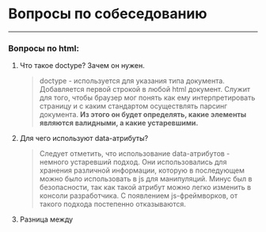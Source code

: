 # Вопросы по собеседованию
---
### Вопросы по **html**:

1. Что такое doctype? Зачем он нужен.
   > doctype - используется для указания типа документа. Добавляется первой строкой в любой html документ. Служит для того, чтобы браузер мог понять как ему интерпретировать страницу и с каким стандартом осуществлять парсинг документа. **Из этого он будет определять, какие элементы являются валидными, а какие устаревшими.**

2. Для чего используют data-атрибуты?
   > Следует отметить, что использование data-атрибутов - немного устаревший подход. Они использовались для хранения различной информации, которую в последующем можно было использовать в js для манипуляций. Минус был в безопасности, так как такой атрибут можно легко изменить в консоли разработчика. С появлением js-фреймворков, от такого подхода постепенно отказываются.

3. Разница между <script>, <script async> и <script defer>.
   >  Когда происходит чтение html-документа парсер может наткнуться на тег script. <script> - это тег, предназначенный для исполнения js-кода. Проблема: когда парсер доходит до этого тега, скрипт блокирует дальнейшее чтение документа до момента своего полного исполнения. Извлекается и загружается мгновенно, блокируя дальнейшее чтение html-документа. Поэтому его рекомендуют добавлять в конец html-документа перед <body>. Если тег содержит атрибут async - скрипт извлекается и исполняется параллельно с чтением html-документа. Часто async применяется для скриптов, которые не зависят от других скриптов (аналитика и тп.). Атрибут defer - скрипт будет извлечен при чтении html-страницы, однако его выполнение произойдет после полного парсинга страницы. Если таких скриптов несколько, каждый будет исполняться в том порядке, как он расположен в html. Такое поведение практически идентично обычному тегу скрипт, однако defer гаранитрует что на момент исполнение скрипт-кода DOM-дерево будет полностью готово. Атрибут следует использовать со скриптами, которые взаимодействуют с DOM-элементами.

4. В чем отличие между тэгами strong/em и b/i? Зачем они нужны?
   > Если посмотреть результат в браузере, то теги strong и b делают текст жирным, а теги em и i - делают текст курсивным. Однако теги strong и em предназначены для добавления обернутому элементу логического выделения. К примеру, внутри параграфа обернутое слово будет не только выделено, но и при чтении страницы поисковыми роботами на нем будет сделан акцент, в то время как теги b и i просто изменяют визуальное вид обернутого элемента без добавления семантики или акцента.

5. Что такое canvas и для чего он используется?
   > Canvas - (холст) - это html5 элемент, который можно использовать для вставки изображений, градиентов, сложных анимаций, также он создает область, в которой с помощью js можно рисовать различные объекты, преобразовывать их и взаимодействовать с ними. По сути, это низкоуровневый API, предназначенный для отрисовки графики. Пример использования:

![image](https://user-images.githubusercontent.com/33577099/159160651-a04ce72d-7567-42d1-8d24-b099d0758f6c.png)

---

### Вопросы по **CSS и препроцессорам**:

1. Типы позиционирования в CSS
   
![image](https://user-images.githubusercontent.com/33577099/159160487-ad2b7132-9046-44c5-85da-cef4ffe751de.png)
   
2. Что такое вендорные префиксы и для чего они используются?

   > Вендорный префикс - это приставка к CSS-свойству, которая обеспечивает поддержку данного свойства браузерами, в которых оно не внедрено на постоянной основе. То есть свойство введено в спецификацию CSS, но в конкретном браузере оно находится либо в стадии разработки, либо в стадии тестирования. Причин для их появления несколько: включение в браузер экспериментальных свойств CSS, которые стандартом еще не утверждены и для кроссбраузерности. @@@Спросить где можно узнать про поддержку свойств в разных браузерах@@@ - сервис CanIUse.

3. Порядок наложения элементов в CSS (Stacking Order)?
   > Элементы в html имеют не плоскую, а объемную структуру. Поэтому они способны перекрывать друг друга. Такое поведение регулируется с помощью свойства z-index. Однако при его отсутствии существует свой порядок наложения. Идет он следующим образом, начиная с самого низкого и заканчивая самым верхним: background-border, z-index меньше нуля, элементы pos: static, float элементы, inline-элементы, z-index равным нулю или auto, и в заключении идут элементы с opacity < 1
   
![image](https://user-images.githubusercontent.com/33577099/159161246-8b3adfd1-3251-4511-9056-fe5ae63eccb3.png)

4. Расскажите подробнее про технологии верстки - Flexbox, Grid. В чем разница между этими двумя технологиями? Перечислите основные свойства этих технологий

> Flexbox — это технология для создания сложных гибких макетов за счёт правильного размещения элементов на странице. Flexbox позволяет контролировать размер, порядок и выравнивание элементов по нескольким осям, распределение свободного места между элементами и многое другое. 
> CSS Grid Layout представляет двумерную сетку для CSS. Grid (здесь и далее подразумевается CSS Grid Layout ) можно использовать для размещения основных областей страницы или небольших элементов пользовательского интерфейса. В этой статье описывается компоновка сетки CSS и новая терминология, которая является частью спецификации CSS Grid Layout Level 1. Функции, показанные в этом обзоре, будут более подробно описаны в остальной части данного руководства.
> Главное отличие Flexbox от CSS Grid определяется размерностью. По сути, Flexbox создавался для одноразмерных макетов, а CSS Grid можно было применять к двухмерным макетам. Поэтому CSS Grid может одновременно настраивать и строки, и колонки.

5. Расскажите про препроцессоры. Что это такое? Какими вы пользуетесь? В чем их преимущества? (миксины, расширения/наследования, переменные, примеры использования)

---

### Вопросы по **JS**

1. Что такое чистая функция?
   > Чистая функция - одна из концепций ФП (функционального программирования). Она должна удовлетворять двум условиям: 1) в ней не должно быть побочных эффектов, 2) каждый раз она возвращает одинаковый результат когда вызывается с тем же набором аргументов. К побочным эффектам можно отнести: видоизменение входных парамеров, http-запросы и DOM-запросы, изменение в файловой системе, а также вывод на экран.

2. Как передаются параметры в функцию: по ссылке или по значению? 
   > Параметры, которые передаются в функцию, всегда передаются по значению, однако в переменные, представляющие объекты записаны ссылки на эти объекты. Поэтому когда в функцию передают объект и изменяют свойство этого объекта, это изменение сохраняется в объекте при выходе из функции. Поэтому может возникнуть ощущение того, что параметры в функцию передаются по ссылке. НО если изменить значение переменной, представляющий объект, то это изменение никак не повлияет на объект, находящийся за пределом функции.

![image](https://user-images.githubusercontent.com/33577099/159163989-5496d823-6b9d-4c89-af63-feec099d3538.png)

   > В функцию передаются 3 параметра, внутри функции примитив умножают, св-во первого объекта изменяют, второй объект пытаются переопределить. В результате только второй объект изменился, так как обновление произошло по ссылке

3. Что такое объектная обертка?
   > Это понятие тесно связано со спецификой языка JS. Даже у примитивов есть свои методы. Такое поведение возможно благодаря объектной обертки. Дело в том, что в момент исполнения кода примитив временно преобразуется в объект. Это тоже самое, как если б в момент применения метода использовался конструктор new String('').method() У каждого примитива кроме null и undefined есть такой объект обертка. После работы со свойством или методом временный объект отбрасывается.

4. Что такое цикл event loop. Объясните, как он работает.
   > Javascript является однопоточным языком программирования. Для такого потока выделяется область памяти, которая называется стэк. В стэке хранятся фреймы - локальные переменные и аргументы вызываемых функций. Список событий, которые должны обрабатываться, формируют очередь событий. Когда стэк освобождается, движок может обработать любое событие из этой очереди. Координирование этого процесса и происходит в event loop. По сути это бесконечный цикл, в котором выполняется многочисленные обработчики событий. Если очередь пустая, движок браузера ждет пока поступит новое событие. Если не пустая - первое событие извлекается и обрабботчик начинает его выполнять и так до бесконечности.

![image](https://user-images.githubusercontent.com/33577099/159164877-391970c7-ba88-492c-8e96-c20b1d2b4205.png)

5. This в JS. Расскажите что это. Чем отличаются методы bind, call, apply.
   > This - это контекст вызова или ссылка на значение объекта, который в данный момент выполняет или вызывает функцию. В соответствии с этим this может принимать абсолютно разные значения - это может быть глобальный объект или объект события и тд. This способна меняться в зависимости от контекста выполнения из-за такой неопределенности периодически возникает такая проблема как потеря функцией контекста вызова, и для того, чтобы ее исправить, можно использовать один из трех методов: call, apply или bind. bind - возвращает новую функцию, call принимает вторым аргументом и последующими примитив, а apply один массив.
   
6. Асинхронный JS. Что такое промисы? В чем отличие Promise.all от Promise.race
   > Промисы - один из приемов работы с асинхронным кодом в JS. Промис это объект который может вернуть одно значение в будущем: либо выполненное значение, либо причина, по которой промис не был выполнен - ошибку. Промис может находиться в одном из трех возможных состояний: выполнено (fullfield - успешно), rejected, pending (выполняется). При использовании промисов можно добавлять cb функции для обработки выполненного значения или причиной отказа. Для такого взаимодействия используется chaining - цепочка вызовов.
